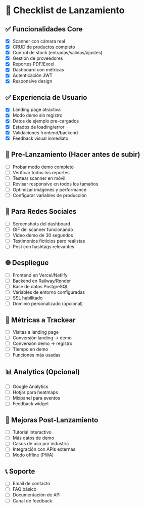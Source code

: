 # 🚀 Checklist de Lanzamiento

## ✅ Funcionalidades Core
- [x] Scanner con cámara real
- [x] CRUD de productos completo
- [x] Control de stock (entradas/salidas/ajustes)
- [x] Gestión de proveedores
- [x] Reportes PDF/Excel
- [x] Dashboard con métricas
- [x] Autenticación JWT
- [x] Responsive design

## ✅ Experiencia de Usuario
- [x] Landing page atractiva
- [x] Modo demo sin registro
- [x] Datos de ejemplo pre-cargados
- [x] Estados de loading/error
- [x] Validaciones frontend/backend
- [x] Feedback visual inmediato

## 🔄 Pre-Lanzamiento (Hacer antes de subir)
- [ ] Probar modo demo completo
- [ ] Verificar todos los reportes
- [ ] Testear scanner en móvil
- [ ] Revisar responsive en todos los tamaños
- [ ] Optimizar imágenes y performance
- [ ] Configurar variables de producción

## 📱 Para Redes Sociales
- [ ] Screenshots del dashboard
- [ ] GIF del scanner funcionando
- [ ] Video demo de 30 segundos
- [ ] Testimonios ficticios pero realistas
- [ ] Post con hashtags relevantes

## 🌐 Despliegue
- [ ] Frontend en Vercel/Netlify
- [ ] Backend en Railway/Render
- [ ] Base de datos PostgreSQL
- [ ] Variables de entorno configuradas
- [ ] SSL habilitado
- [ ] Dominio personalizado (opcional)

## 🎯 Métricas a Trackear
- [ ] Visitas a landing page
- [ ] Conversión landing → demo
- [ ] Conversión demo → registro
- [ ] Tiempo en demo
- [ ] Funciones más usadas

## 📊 Analytics (Opcional)
- [ ] Google Analytics
- [ ] Hotjar para heatmaps
- [ ] Mixpanel para eventos
- [ ] Feedback widget

## 🔧 Mejoras Post-Lanzamiento
- [ ] Tutorial interactivo
- [ ] Más datos de demo
- [ ] Casos de uso por industria
- [ ] Integración con APIs externas
- [ ] Modo offline (PWA)

## 📞 Soporte
- [ ] Email de contacto
- [ ] FAQ básico
- [ ] Documentación de API
- [ ] Canal de feedback